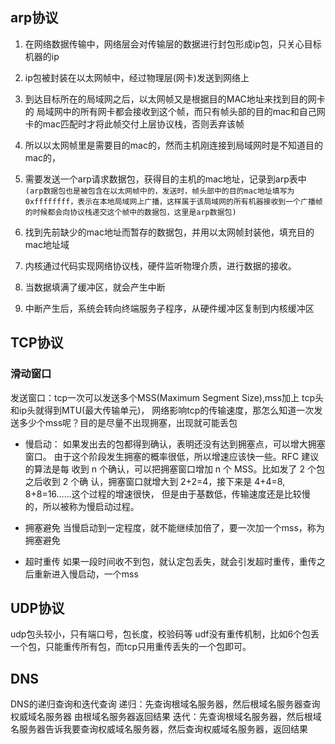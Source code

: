 ## arp协议
1. 在网络数据传输中，网络层会对传输层的数据进行封包形成ip包，只关心目标机器的ip
2. ip包被封装在以太网帧中，经过物理层(网卡)发送到网络上
3. 到达目标所在的局域网之后，以太网帧又是根据目的MAC地址来找到目的网卡的
   局域网中的所有网卡都会接收到这个帧，而只有帧头部的目的mac和自己网卡的mac匹配时才将此帧交付上层协议栈，否则丢弃该帧
4. 所以以太网帧里是需要目的mac的，然而主机刚连接到局域网时是不知道目的mac的，
5. 需要发送一个arp请求数据包，获得目的主机的mac地址，记录到arp表中
`(arp数据包也是被包含在以太网帧中的，发送时，帧头部中的目的mac地址填写为0xffffffff，表示在本地局域网上广播，这样属于该局域网的所有机器接收到一个广播帧的时候都会向协议栈递交这个帧中的数据包，这里是arp数据包)`

6. 找到先前缺少的mac地址而暂存的数据包，并用以太网帧封装他，填充目的mac地址域


1. 内核通过代码实现网络协议栈，硬件监听物理介质，进行数据的接收。
2. 当数据填满了缓冲区，就会产生中断
3. 中断产生后，系统会转向终端服务子程序，从硬件缓冲区复制到内核缓冲区


## TCP协议
### 滑动窗口
发送窗口：tcp一次可以发送多个MSS(Maximum Segment Size),mss加上 tcp头和ip头就得到MTU(最大传输单元)，
网络影响tcp的传输速度，那怎么知道一次发送多少个mss呢？目的是尽量不出现拥塞，出现就可能丢包
* 慢启动：
如果发出去的包都得到确认，表明还没有达到拥塞点，可以增大拥塞窗口。
由于这个阶段发生拥塞的概率很低，所以增速应该快一些。RFC 建议的算法是每
收到 n 个确认，可以把拥塞窗口增加 n 个 MSS。比如发了 2 个包之后收到 2 个确
认，拥塞窗口就增大到 2+2=4，接下来是 4+4=8, 8+8=16……这个过程的增速很快，
但是由于基数低，传输速度还是比较慢的，所以被称为慢启动过程。
* 拥塞避免
当慢启动到一定程度，就不能继续加倍了，要一次加一个mss，称为拥塞避免

* 超时重传
如果一段时间收不到包，就认定包丢失，就会引发超时重传，重传之后重新进入慢启动，一个mss

## UDP协议
udp包头较小，只有端口号，包长度，校验码等
udf没有重传机制，比如6个包丢一个包，只能重传所有包，而tcp只用重传丢失的一个包即可。
## DNS
DNS的递归查询和迭代查询
递归：先查询根域名服务器，然后根域名服务器查询权威域名服务器 由根域名服务器返回结果
迭代：先查询根域名服务器，然后根域名服务器告诉我要查询权威域名服务器，然后查询权威域名服务器，返回结果